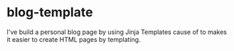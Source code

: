# blog-template
I've build a personal blog page by using Jinja Templates cause of to makes it easier to create HTML pages by templating.
